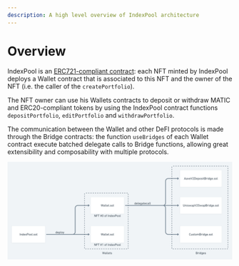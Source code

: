 ```yaml
---
description: A high level overview of IndexPool architecture
---
```


# Overview

IndexPool is an [ERC721-compliant contract](https://docs.openzeppelin.com/contracts/4.x/api/token/erc721): each NFT minted by IndexPool deploys a Wallet contract that  is associated to this NFT and the owner of the NFT \(i.e. the caller of the `createPortfolio`\).

The NFT owner can use his Wallets contracts to deposit or withdraw MATIC and ERC20-compliant tokens by using the IndexPool contract functions `depositPortfolio`, `editPortfolio` and `withdrawPortfolio`.

The communication between the Wallet and other DeFI protocols is made through the Bridge contracts: the function `useBridges` of each Wallet contract execute batched delegate calls to Bridge functions, allowing great extensibility and composability with multiple protocols.

![IndexPool architecture](../.gitbook/assets/indexpool-2x%20%282%29.png)


